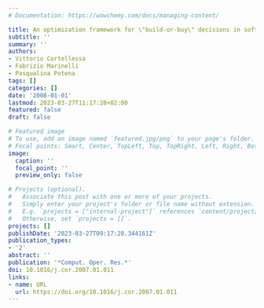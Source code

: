 ```yaml
---
# Documentation: https://wowchemy.com/docs/managing-content/

title: An optimization framework for \"build-or-buy\" decisions in software architecture
subtitle: ''
summary: ''
authors:
- Vittorio Cortellessa
- Fabrizio Marinelli
- Pasqualina Potena
tags: []
categories: []
date: '2008-01-01'
lastmod: 2023-03-27T11:17:28+02:00
featured: false
draft: false

# Featured image
# To use, add an image named `featured.jpg/png` to your page's folder.
# Focal points: Smart, Center, TopLeft, Top, TopRight, Left, Right, BottomLeft, Bottom, BottomRight.
image:
  caption: ''
  focal_point: ''
  preview_only: false

# Projects (optional).
#   Associate this post with one or more of your projects.
#   Simply enter your project's folder or file name without extension.
#   E.g. `projects = ["internal-project"]` references `content/project/deep-learning/index.md`.
#   Otherwise, set `projects = []`.
projects: []
publishDate: '2023-03-27T09:17:28.344161Z'
publication_types:
- '2'
abstract: ''
publication: '*Comput. Oper. Res.*'
doi: 10.1016/j.cor.2007.01.011
links:
- name: URL
  url: https://doi.org/10.1016/j.cor.2007.01.011
---
```

